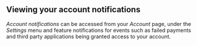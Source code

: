 <!-- usedin: [ _general/account] - post: -->

## Viewing your account notifications

_Account notifications_ can be accessed from your _Account_ page, under the _Settings_ menu and feature notifications for events such as failed payments and third party applications being granted access to your account.

